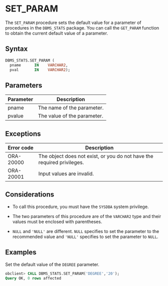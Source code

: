 # SET_PARAM

The `SET_PARAM` procedure sets the default value for a parameter of procedures in the `DBMS_STATS` package. You can call the `GET_PARAM` function to obtain the current default value of a parameter.

## Syntax

```sql
DBMS_STATS.SET_PARAM (
  pname      IN    VARCHAR2,
  pval       IN    VARCHAR2);
```



## Parameters


| Parameter | Description |
|--------|--------|
| pname | The name of the parameter.  |
| pvalue | The value of the parameter.  |



## Exceptions


| Error code | Description |
|-----------|--------------|
| ORA-20000 | The object does not exist, or you do not have the required privileges.  |
| ORA-20001 | Input values are invalid.  |



## Considerations

* To call this procedure, you must have the `SYSDBA` system privilege.

* The two parameters of this procedure are of the `VARCHAR2` type and their values must be enclosed with parentheses.

* `NULL` and `'NULL'` are different. `NULL` specifies to set the parameter to the recommended value and `'NULL'` specifies to set the parameter to `NULL`.



## Examples

Set the default value of the `DEGREE` parameter.

```sql
obclient> CALL DBMS_STATS.SET_PARAM('DEGREE','20');
Query OK, 0 rows affected
```


